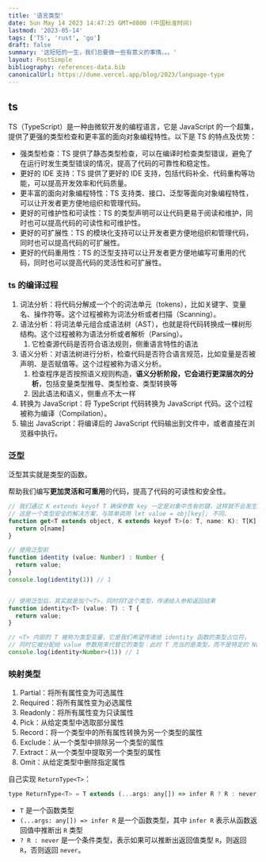 ```yaml
---
title: '语言类型'
date: Sun May 14 2023 14:47:25 GMT+0800 (中国标准时间)
lastmod: '2023-05-14'
tags: ['TS', 'rust', 'go']
draft: false
summary: '这短短的一生，我们总要做一些有意义的事情。。。'
layout: PostSimple
bibliography: references-data.bib
canonicalUrl: https://dume.vercel.app/blog/2023/language-type
---
```


## ts

TS（TypeScript）是一种由微软开发的编程语言，它是 JavaScript 的一个超集，提供了更强的类型检查和更丰富的面向对象编程特性。以下是 TS 的特点及优势：

- 强类型检查：TS 提供了静态类型检查，可以在编译时检查类型错误，避免了在运行时发生类型错误的情况，提高了代码的可靠性和稳定性。
- 更好的 IDE 支持：TS 提供了更好的 IDE 支持，包括代码补全、代码重构等功能，可以提高开发效率和代码质量。
- 更丰富的面向对象编程特性：TS 支持类、接口、泛型等面向对象编程特性，可以让开发者更方便地组织和管理代码。
- 更好的可维护性和可读性：TS 的类型声明可以让代码更易于阅读和维护，同时也可以提高代码的可读性和可维护性。
- 更好的可扩展性：TS 的模块化支持可以让开发者更方便地组织和管理代码，同时也可以提高代码的可扩展性。
- 更好的代码重用性：TS 的泛型支持可以让开发者更方便地编写可重用的代码，同时也可以提高代码的灵活性和可扩展性。

### ts 的编译过程

1. 词法分析：将代码分解成一个个的词法单元（tokens），比如关键字、变量名、操作符等。这个过程被称为词法分析或者扫描（Scanning）。
2. 语法分析：将词法单元组合成语法树（AST），也就是将代码转换成一棵树形结构。这个过程被称为语法分析或者解析（Parsing）。
   1. 它检查源代码是否符合语法规则，侧重语言特性的语法
3. 语义分析：对语法树进行分析，检查代码是否符合语言规范，比如变量是否被声明、是否赋值等。这个过程被称为语义分析。
   1. 检查程序是否按照语义规则构造，**语义分析阶段，它会进行更深层次的分析**，包括变量类型推导、类型检查、类型转换等
   2. 因此语法和语义，侧重点不太一样
4. 转换为 JavaScript：将 TypeScript 代码转换为 JavaScript 代码。这个过程被称为编译（Compilation）。
5. 输出 JavaScript：将编译后的 JavaScript 代码输出到文件中，或者直接在浏览器中执行。

### 泛型

泛型其实就是类型的函数。

帮助我们编写**更加灵活和可重用**的代码，提高了代码的可读性和安全性。

```js
// 我们通过 K extends keyof T 确保参数 key 一定是对象中含有的键，这样就不会发生运行时错误。
// 这是一个类型安全的解决方案，与简单调用 let value = obj[key]; 不同。
function get<T extends object, K extends keyof T>(o: T, name: K): T[K] {
  return o[name]
}

// 使用泛型前
function identity (value: Number) : Number {
  return value;
}
console.log(identity(1)) // 1


// 使用泛型后，其实就是加个<T>，同时将T这个类型，传递给入参和返回结果
function identity<T> (value: T) : T {
  return value;
}

// <T> 内部的 T 被称为类型变量，它是我们希望传递给 identity 函数的类型占位符，
// 同时它被分配给 value 参数用来代替它的类型：此时 T 充当的是类型，而不是特定的 Number 类型。
console.log(identity<Number>(1)) // 1
```

### 映射类型

1. Partial：将所有属性变为可选属性
2. Required：将所有属性变为必选属性
3. Readonly：将所有属性变为只读属性
4. Pick：从给定类型中选取部分属性
5. Record：将一个类型中的所有属性转换为另一个类型的属性
6. Exclude：从一个类型中排除另一个类型的属性
7. Extract：从一个类型中提取另一个类型的属性
8. Omit：从给定类型中删除指定属性

自己实现 `ReturnType<T>`：

```js
type ReturnType<T> = T extends (...args: any[]) => infer R ? R : never;
```

- `T` 是一个函数类型
- `(...args: any[]) => infer R` 是一个函数类型，其中 `infer R` 表示从函数返回值中推断出 `R` 类型
- `? R : never` 是一个条件类型，表示如果可以推断出返回值类型 `R`，则返回 `R`，否则返回 `never`。
